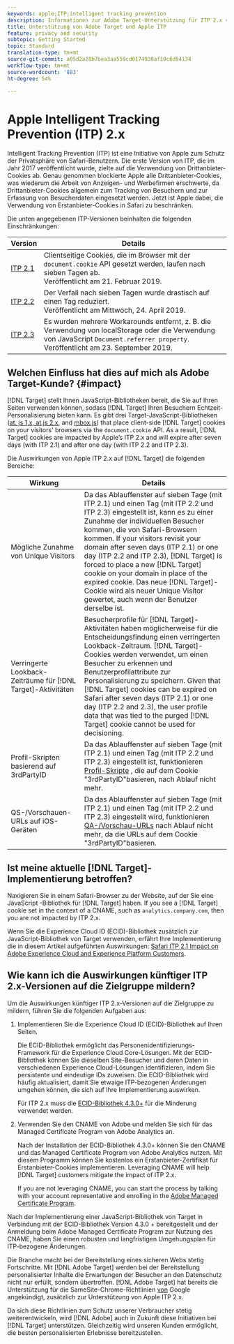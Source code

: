 ```yaml
---
keywords: apple;ITP;intelligent tracking prevention
description: Informationen zur Adobe Target-Unterstützung für ITP 2.x von Apple über die Experience Cloud-ID (ECID)-Bibliothek 4.3.
title: Unterstützung von Adobe Target und Apple ITP
feature: privacy and security
subtopic: Getting Started
topic: Standard
translation-type: tm+mt
source-git-commit: a05d2a28b7bea3aa559cd0174930af10c6d94134
workflow-type: tm+mt
source-wordcount: '883'
ht-degree: 54%

---
```



# Apple Intelligent Tracking Prevention (ITP) 2.x

Intelligent Tracking Prevention (ITP) ist eine Initiative von Apple zum Schutz der Privatsphäre von Safari-Benutzern. Die erste Version von ITP, die im Jahr 2017 veröffentlicht wurde, zielte auf die Verwendung von Drittanbieter-Cookies ab. Genau genommen blockierte Apple alle Drittanbieter-Cookies, was wiederum die Arbeit von Anzeigen- und Werbefirmen erschwerte, da Drittanbieter-Cookies allgemein zum Tracking von Besuchern und zur Erfassung von Besucherdaten eingesetzt werden. Jetzt ist Apple dabei, die Verwendung von Erstanbieter-Cookies in Safari zu beschränken.

Die unten angegebenen ITP-Versionen beinhalten die folgenden Einschränkungen:

| Version | Details |
| --- | --- |
| [ITP 2.1](https://webkit.org/blog/8613/intelligent-tracking-prevention-2-1/) | Clientseitige Cookies, die im Browser mit der `document.cookie` API gesetzt werden, laufen nach sieben Tagen ab.<br>Veröffentlicht am 21. Februar 2019. |
| [ITP 2.2](https://webkit.org/blog/8828/intelligent-tracking-prevention-2-2/) | Der Verfall nach sieben Tagen wurde drastisch auf einen Tag reduziert.<br>Veröffentlicht am Mittwoch, 24. April 2019. |
| [ITP 2.3](https://webkit.org/blog/9521/intelligent-tracking-prevention-2-3/) | Es wurden mehrere Workarounds entfernt, z. B. die Verwendung von localStorage oder die Verwendung von JavaScript `Document.referrer property`.<br>Veröffentlicht am 23. September 2019. |

## Welchen Einfluss hat dies auf mich als Adobe Target-Kunde? {#impact}

[!DNL Target] stellt Ihnen JavaScript-Bibliotheken bereit, die Sie auf Ihren Seiten verwenden können, sodass [!DNL Target] Ihren Besuchern Echtzeit-Personalisierung bieten kann. Es gibt drei Target-JavaScript-Bibliotheken ([at. js 1,x, at.js 2.x](/help/c-implementing-target/c-implementing-target-for-client-side-web/c-how-atjs-works/how-atjs-works.md), and [mbox.js](/help/c-implementing-target/c-implementing-target-for-client-side-web/t-mbox-download/mbox-download.md)) that place client-side [!DNL Target] cookies on your visitors&#39; browsers via the `document.cookie` API. As a result, [!DNL Target] cookies are impacted by Apple’s ITP 2.x and will expire after seven days (with ITP 2.1) and after one day (with ITP 2.2 and ITP 2.3).

Die Auswirkungen von Apple ITP 2.x auf [!DNL Target] die folgenden Bereiche:

| Wirkung | Details |
| --- | --- |
| Mögliche Zunahme von Unique Visitors | Da das Ablauffenster auf sieben Tage (mit ITP 2.1) und einen Tag (mit ITP 2.2 und ITP 2.3) eingestellt ist, kann es zu einer Zunahme der individuellen Besucher kommen, die von Safari-Browsern kommen. If your visitors revisit your domain after seven days (ITP 2.1) or one day (ITP 2.2 and ITP 2.3), [!DNL Target] is forced to place a new [!DNL Target] cookie on your domain in place of the expired cookie. Das neue [!DNL Target]-Cookie wird als neuer Unique Visitor gewertet, auch wenn der Benutzer derselbe ist. |
| Verringerte Lookback-Zeiträume für [!DNL Target]-Aktivitäten | Besucherprofile für [!DNL Target]-Aktivitäten haben möglicherweise für die Entscheidungsfindung einen verringerten Lookback-Zeitraum. [!DNL Target]-Cookies werden verwendet, um einen Besucher zu erkennen und Benutzerprofilattribute zur Personalisierung zu speichern. Given that [!DNL Target] cookies can be expired on Safari after seven days (ITP 2.1) or one day (ITP 2.2 and 2.3), the user profile data that was tied to the purged [!DNL Target] cookie cannot be used for decisioning. |
| Profil-Skripten basierend auf 3rdPartyID | Da das Ablauffenster auf sieben Tage (mit ITP 2.1) und einen Tag (mit ITP 2.2 und ITP 2.3) eingestellt ist, funktionieren [Profil-Skripte](/help/c-target/c-visitor-profile/profile-parameters.md) , die auf dem Cookie &quot;3rdPartyID&quot;basieren, nach Ablauf nicht mehr. |
| QS-/Vorschauen-URLs auf iOS-Geräten | Da das Ablauffenster auf sieben Tage (mit ITP 2.1) und einen Tag (mit ITP 2.2 und ITP 2.3) eingestellt wird, funktionieren [QA-/Vorschau-URLs](/help/c-activities/c-activity-qa/activity-qa.md) nach Ablauf nicht mehr, da die URLs auf dem Cookie &quot;3rdPartyID&quot;basieren. |

## Ist meine aktuelle [!DNL Target]-Implementierung betroffen?

Navigieren Sie in einem Safari-Browser zu der Website, auf der Sie eine JavaScript -Bibliothek für [!DNL Target] haben. If you see a [!DNL Target] cookie set in the context of a CNAME, such as `analytics.company.com`, then you are not impacted by ITP 2.x.

Wenn Sie die Experience Cloud ID (ECID)-Bibliothek zusätzlich zur JavaScript-Bibliothek von Target verwenden, erfährt Ihre Implementierung die in diesem Artikel aufgeführten Auswirkungen: [Safari ITP 2.1 Impact on Adobe Experience Cloud and Experience Platform Customers](https://medium.com/adobetech/safari-itp-2-1-impact-on-adobe-experience-cloud-customers-9439cecb55ac).

## Wie kann ich die Auswirkungen künftiger ITP 2.x-Versionen auf die Zielgruppe mildern?

Um die Auswirkungen künftiger ITP 2.x-Versionen auf die Zielgruppe zu mildern, führen Sie die folgenden Aufgaben aus:

1. Implementieren Sie die Experience Cloud ID (ECID)-Bibliothek auf Ihren Seiten.

   Die ECID-Bibliothek ermöglicht das Personenidentifizierungs-Framework für die Experience Cloud Core-Lösungen. Mit der ECID-Bibliothek können Sie dieselben Site-Besucher und deren Daten in verschiedenen Experience Cloud-Lösungen identifizieren, indem Sie persistente und eindeutige IDs zuweisen. Die ECID-Bibliothek wird häufig aktualisiert, damit Sie etwaige ITP-bezogenen Änderungen umgehen können, die sich auf Ihre Implementierung auswirken.

   Für ITP 2.x muss die [ECID-Bibliothek 4.3.0+](https://experienceleague.adobe.com/docs/id-service/using/release-notes/release-notes.html) für die Minderung verwendet werden.

1. Verwenden Sie den CNAME von Adobe und melden Sie sich für das Managed Certificate Program von Adobe Analytics an.

   Nach der Installation der ECID-Bibliothek 4.3.0+ können Sie den CNAME und das Managed Certificate Program von Adobe Analytics nutzen. Mit diesem Programm können Sie kostenlos ein Erstanbieter-Zertifikat für Erstanbieter-Cookies implementieren. Leveraging CNAME will help [!DNL Target] customers mitigate the impact of ITP 2.x.

   If you are not leveraging CNAME, you can start the process by talking with your account representative and enrolling in the [Adobe Managed Certificate Program](https://experienceleague.adobe.com/docs/core-services/interface/ec-cookies/cookies-first-party.html#adobe-managed-certificate-program).

Nach der Implementierung einer JavaScript-Bibliothek von Target in Verbindung mit der ECID-Bibliothek Version 4.3.0 + bereitgestellt und der Anmeldung beim Adobe Managed Certificate Program zur Nutzung des CNAME, haben Sie einen robusten und langfristigen Umgehungsplan für ITP-bezogene Änderungen.

Die Branche macht bei der Bereitstellung eines sicheren Webs stetig Fortschritte. Mit [!DNL Adobe Target] werden bei der Bereitstellung personalisierter Inhalte die Erwartungen der Besucher an den Datenschutz nicht nur erfüllt, sondern übertroffen. [!DNL Adobe Target] hat bereits die Unterstützung für die SameSite-Chrome-Richtlinien [von](/help/c-implementing-target/c-considerations-before-you-implement-target/c-privacy/google-chrome-samesite-cookie-policies.md) Google angekündigt, zusätzlich zur Unterstützung von Apple ITP 2.x.

Da sich diese Richtlinien zum Schutz unserer Verbraucher stetig weiterentwickeln, wird [!DNL Adobe] auch in Zukunft diese Initiativen bei [!DNL Target] unterstützen. Gleichzeitig wird unseren Kunden ermöglicht, die besten personalisierten Erlebnisse bereitzustellen.
